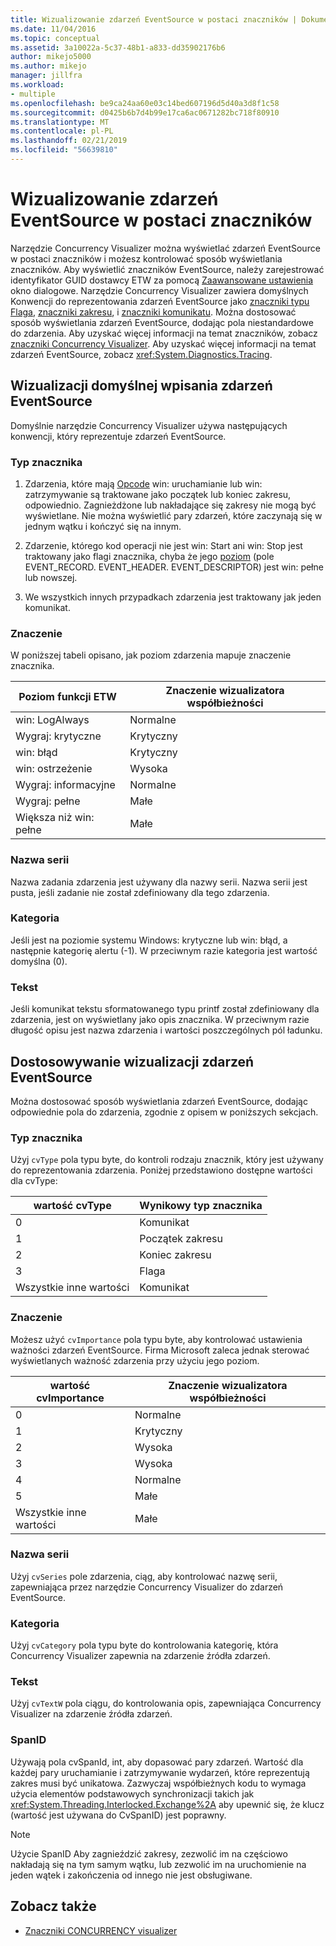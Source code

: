```yaml
---
title: Wizualizowanie zdarzeń EventSource w postaci znaczników | Dokumentacja firmy Microsoft
ms.date: 11/04/2016
ms.topic: conceptual
ms.assetid: 3a10022a-5c37-48b1-a833-dd35902176b6
author: mikejo5000
ms.author: mikejo
manager: jillfra
ms.workload:
- multiple
ms.openlocfilehash: be9ca24aa60e03c14bed607196d5d40a3d8f1c58
ms.sourcegitcommit: d0425b6b7d4b99e17ca6ac0671282bc718f80910
ms.translationtype: MT
ms.contentlocale: pl-PL
ms.lasthandoff: 02/21/2019
ms.locfileid: "56639810"
---
```

# <a name="visualize-eventsource-events-as-markers"></a>Wizualizowanie zdarzeń EventSource w postaci znaczników
Narzędzie Concurrency Visualizer można wyświetlać zdarzeń EventSource w postaci znaczników i możesz kontrolować sposób wyświetlania znaczników. Aby wyświetlić znaczników EventSource, należy zarejestrować identyfikator GUID dostawcy ETW za pomocą [Zaawansowane ustawienia](../profiling/advanced-settings-dialog-box-concurrency-visualizer.md) okno dialogowe. Narzędzie Concurrency Visualizer zawiera domyślnych Konwencji do reprezentowania zdarzeń EventSource jako [znaczniki typu Flaga](../profiling/flag-markers.md), [znaczniki zakresu](../profiling/span-markers.md), i [znaczniki komunikatu](../profiling/message-markers.md). Można dostosować sposób wyświetlania zdarzeń EventSource, dodając pola niestandardowe do zdarzenia. Aby uzyskać więcej informacji na temat znaczników, zobacz [znaczniki Concurrency Visualizer](../profiling/concurrency-visualizer-markers.md). Aby uzyskać więcej informacji na temat zdarzeń EventSource, zobacz <xref:System.Diagnostics.Tracing>.

## <a name="default-visualization-of-eventsource-events"></a>Wizualizacji domyślnej wpisania zdarzeń EventSource
 Domyślnie narzędzie Concurrency Visualizer używa następujących konwencji, który reprezentuje zdarzeń EventSource.

### <a name="marker-type"></a>Typ znacznika

1.  Zdarzenia, które mają [Opcode](/windows/desktop/WES/eventmanifestschema-opcodetype-complextype) win: uruchamianie lub win: zatrzymywanie są traktowane jako początek lub koniec zakresu, odpowiednio.  Zagnieżdżone lub nakładające się zakresy nie mogą być wyświetlane. Nie można wyświetlić pary zdarzeń, które zaczynają się w jednym wątku i kończyć się na innym.

2.  Zdarzenie, którego kod operacji nie jest win: Start ani win: Stop jest traktowany jako flagi znacznika, chyba że jego [poziom](/windows/desktop/WES/defining-severity-levels) (pole EVENT_RECORD. EVENT_HEADER. EVENT_DESCRIPTOR) jest win: pełne lub nowszej.

3.  We wszystkich innych przypadkach zdarzenia jest traktowany jak jeden komunikat.

### <a name="importance"></a>Znaczenie
 W poniższej tabeli opisano, jak poziom zdarzenia mapuje znaczenie znacznika.

|Poziom funkcji ETW|Znaczenie wizualizatora współbieżności|
|---------------|---------------------------------------|
|win: LogAlways|Normalne|
|Wygraj: krytyczne|Krytyczny|
|win: błąd|Krytyczny|
|win: ostrzeżenie|Wysoka|
|Wygraj: informacyjne|Normalne|
|Wygraj: pełne|Małe|
|Większa niż win: pełne|Małe|

### <a name="series-name"></a>Nazwa serii
 Nazwa zadania zdarzenia jest używany dla nazwy serii. Nazwa serii jest pusta, jeśli zadanie nie został zdefiniowany dla tego zdarzenia.

### <a name="category"></a>Kategoria
 Jeśli jest na poziomie systemu Windows: krytyczne lub win: błąd, a następnie kategorię alertu (-1). W przeciwnym razie kategoria jest wartość domyślna (0).

### <a name="text"></a>Tekst
 Jeśli komunikat tekstu sformatowanego typu printf został zdefiniowany dla zdarzenia, jest on wyświetlany jako opis znacznika. W przeciwnym razie długość opisu jest nazwa zdarzenia i wartości poszczególnych pól ładunku.

## <a name="customize-visualization-of-eventsource-events"></a>Dostosowywanie wizualizacji zdarzeń EventSource
 Można dostosować sposób wyświetlania zdarzeń EventSource, dodając odpowiednie pola do zdarzenia, zgodnie z opisem w poniższych sekcjach.

### <a name="marker-type"></a>Typ znacznika
 Użyj `cvType` pola typu byte, do kontroli rodzaju znacznik, który jest używany do reprezentowania zdarzenia. Poniżej przedstawiono dostępne wartości dla cvType:

|wartość cvType|Wynikowy typ znacznika|
|------------------|---------------------------|
|0|Komunikat|
|1|Początek zakresu|
|2|Koniec zakresu|
|3|Flaga|
|Wszystkie inne wartości|Komunikat|

### <a name="importance"></a>Znaczenie
 Możesz użyć `cvImportance` pola typu byte, aby kontrolować ustawienia ważności zdarzeń EventSource. Firma Microsoft zaleca jednak sterować wyświetlanych ważność zdarzenia przy użyciu jego poziom.

|wartość cvImportance|Znaczenie wizualizatora współbieżności|
|------------------------|---------------------------------------|
|0|Normalne|
|1|Krytyczny|
|2|Wysoka|
|3|Wysoka|
|4|Normalne|
|5|Małe|
|Wszystkie inne wartości|Małe|

### <a name="series-name"></a>Nazwa serii
 Użyj `cvSeries` pole zdarzenia, ciąg, aby kontrolować nazwę serii, zapewniająca przez narzędzie Concurrency Visualizer do zdarzeń EventSource.

### <a name="category"></a>Kategoria
 Użyj `cvCategory` pola typu byte do kontrolowania kategorię, która Concurrency Visualizer zapewnia na zdarzenie źródła zdarzeń.

### <a name="text"></a>Tekst
 Użyj `cvTextW` pola ciągu, do kontrolowania opis, zapewniająca Concurrency Visualizer na zdarzenie źródła zdarzeń.

### <a name="spanid"></a>SpanID
 Używają pola cvSpanId, int, aby dopasować pary zdarzeń. Wartość dla każdej pary uruchamianie i zatrzymywanie wydarzeń, które reprezentują zakres musi być unikatowa. Zazwyczaj współbieżnych kodu to wymaga użycia elementów podstawowych synchronizacji takich jak <xref:System.Threading.Interlocked.Exchange%2A> aby upewnić się, że klucz (wartość jest używana do CvSpanID) jest poprawny.

> [!NOTE]
>  Użycie SpanID Aby zagnieździć zakresy, zezwolić im na częściowo nakładają się na tym samym wątku, lub zezwolić im na uruchomienie na jeden wątek i zakończenia od innego nie jest obsługiwane.

## <a name="see-also"></a>Zobacz także
- [Znaczniki CONCURRENCY visualizer](../profiling/concurrency-visualizer-markers.md)